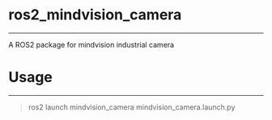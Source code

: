 # ros2_mindvision_camera

<hr>

A ROS2 package for mindvision industrial camera


# Usage

<hr>

> ros2 launch mindvision_camera mindvision_camera.launch.py

